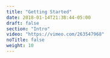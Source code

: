 ```yaml
---
title: "Getting Started"
date: 2018-01-14T21:38:44-05:00
draft: false
section: "Intro"
video: "https://vimeo.com/263547968"
noTitle: false
weight: 10
---
```


